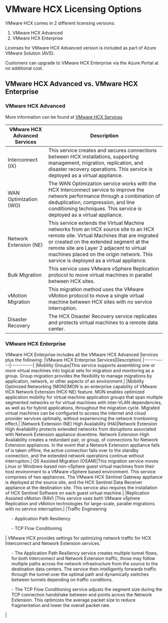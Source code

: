 # VMware HCX Licensing Options

VMware HCX comes in 2 different licensing versions:
1.	VMware HCX Advanced
2.	VMware HCX Enterprise

Licenses for VMware HCX Advanced version is included as part of Azure VMware Solution (AVS).

Customers can upgrade to VMware HCX Enterprise via the Azure Portal at no additional cost.

## VMware HCX Advanced vs. VMware HCX Enterprise

### VMware HCX Advanced

More information can be found at [VMware HCX Services](https://docs.vmware.com/en/VMware-HCX/4.3/hcx-user-guide/GUID-32AF32BD-DE0B-4441-95B3-DF6A27733EED.html#GUID-32AF32BD-DE0B-4441-95B3-DF6A27733EED)

|VMware HCX Advanced Services|Description|
|-----------|-----------|
|Interconnect (IX)|This service creates and secures connections between HCX installations, supporting management, migration, replication, and disaster recovery operations. This service is deployed as a virtual appliance.|
|WAN Optimization (WO)|The WAN Optimization service works with the HCX Interconnect service to improve the network performance through a combination of deduplication, compression, and line conditioning techniques. This service is deployed as a virtual appliance.|
|Network Extension (NE)|This service extends the Virtual Machine networks from an HCX source site to an HCX remote site. Virtual Machines that are migrated or created on the extended segment at the remote site are Layer 2 adjacent to virtual machines placed on the origin network. This service is deployed as a virtual appliance.|
|Bulk Migration|This service uses VMware vSphere Replication protocol to move virtual machines in parallel between HCX sites.|
|vMotion Migration|This migration method uses the VMware vMotion protocol to move a single virtual machine between HCX sites with no service interruption.|
|Disaster Recovery|The HCX Disaster Recovery service replicates and protects virtual machines to a remote data center.|

### VMware HCX Enterprise

VMware HCX Enterprise includes all the VMware HCX Advanced Services plus the following:
|VMware HCX Enterprise Services|Description|
|-----------|-----------|
|Mobility Groups|This service supports assembling one or more virtual machines into logical sets for migration and monitoring as a group. Group migration provides the flexibility to manage migrations by application, network, or other aspects of an environment.|
|Mobility Optimized Networking (MON)|MON is an enterprise capability of VMware HCX Network Extension (HCX-NE) feature. MON enables optimized application mobility for virtual machine application groups that span multiple segmented networks or for virtual machines with inter-VLAN dependencies, as well as for hybrid applications, throughout the migration cycle. Migrated virtual machines can be configured to access the internet and cloud provider services optimally, without experiencing the network tromboning effect.|
|Network Extension (NE) High Availability (HA)|Network Extension High Availability protects extended networks from disruptions associated with Network Extension appliance downtime. Network Extension High Availability creates a redundant pair, or group, of connections for Network Extension appliances. In the event that a Network Extension appliance fails of is taken offline, the active connection fails over to the standby connection, and the extended network operations continue without interruption.|
OS Assisted Migration (OSAM)|This migration service moves Linux or Windows-based non-vSphere guest virtual machines from their host environment to a VMware vSphere based environment. This service comprises of two appliances. The VMware HCX Sentinel Gateway appliance is deployed at the source site, and the HCX Sentinel Data Receiver appliance at the destination site. This service also requires the installation of HCX Sentinel Software on each guest virtual machine.|
|Replication Assisted vMotion (RAV) |This service uses both VMware vSphere Replication and vMotion technologies for large-scale, parallel migrations with no service interruption.|
|Traffic Engineering  <p style="padding-left: 20px;">- Application Path Resiliency</p><p style="padding-left: 20px;">- TCP Flow Conditioning</p> | VMware HCX provides settings for optimizing network traffic for HCX Interconnect and Network Extension services. <p style="padding-left: 20px;">- The Application Path Resiliency service creates multiple tunnel flows, for both Interconnect and Network Extension traffic, those may follow multiple paths across the network infrastructure from the source to the destination data centers. The service then intelligently forwards traffic through the tunnel over the optimal path and dynamically switches between tunnels depending on traffic conditions.</p><p style="padding-left: 20px;">-	The TCP Flow Conditioning service adjusts the segment size during the TCP connection handshake between end points across the Network Extension. This optimizes the average packet size to reduce fragmentation and lower the overall packet rate.</p>|


